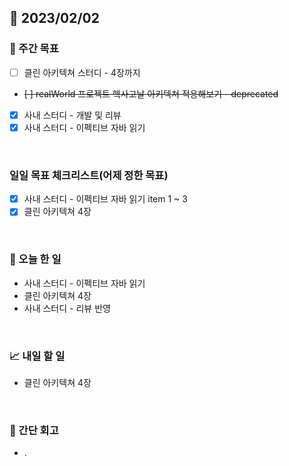 ## 📅 2023/02/02


### 👏 주간 목표

- [ ] 클린 아키텍쳐 스터디 - 4장까지
- ~~[ ] realWorld 프로젝트 헥사고날 아키텍쳐 적용해보기 - deprecated~~
- [x] 사내 스터디 - 개발 및 리뷰
- [x] 사내 스터디 - 이펙티브 자바 읽기

<br/>

### 일일 목표 체크리스트(어제 정한 목표)   

- [x] 사내 스터디 - 이펙티브 자바 읽기 item 1 ~ 3
- [x] 클린 아키텍쳐 4장

<br/>

### 💯 오늘 한 일

- 사내 스터디 - 이펙티브 자바 읽기
- 클린 아키텍쳐 4장
- 사내 스터디 - 리뷰 반영

<br/>

### 📈 내일 할 일

- 클린 아키텍쳐 4장
  
<br/>

### 🤔 간단 회고

- .
 
